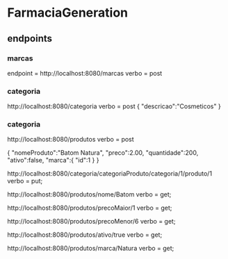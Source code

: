 # FarmaciaGeneration

## endpoints

### marcas

endpoint = http://localhost:8080/marcas
verbo = post

### categoria

http://localhost:8080/categoria
verbo = post
{
    "descricao":"Cosmeticos"
}

### categoria

http://localhost:8080/produtos
verbo = post

{
    "nomeProduto":"Batom Natura",
    "preco":2.00,
    "quantidade":200,
    "ativo":false,
    "marca":{
        "id":1
    }
}

http://localhost:8080/categoria/categoriaProduto/categoria/1/produto/1
verbo = put;

http://localhost:8080/produtos/nome/Batom
verbo = get;

http://localhost:8080/produtos/precoMaior/1
verbo = get;

http://localhost:8080/produtos/precoMenor/6
verbo = get;

http://localhost:8080/produtos/ativo/true
verbo = get;

http://localhost:8080/produtos/marca/Natura
verbo = get;
